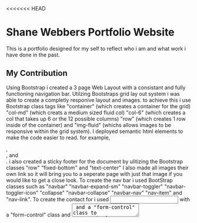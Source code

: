 <<<<<<< HEAD
# Shane Webbers Portfolio Website

This is a portfolio designed for my self to reflect who i am and what work i have done in the past.



## My Contribution

Using Bootstrap i created a 3 page Web Layout with a consistant and fully functioning navigation bar.
Utilzing Bootstraps grid lay out system i was able to create a completly responive layout and images.
to achieve this i use Bootstrap class tags like "container" (which creates a container for the grid) "col-md" (which creats a medium sized fluid col) "col-6" (which creates a col that takes up 6 or the 12 possible columns) "row" (which creates 1 row inside of the container) and "img-fluid" (whichs allows images to be responsive within the grid system).
I deployed semantic html elements to make the code easier to read.
for example, <section>,<nav>, and <footer>.
i also created a sticky footer for the document by ulitizing the Bootstrap classes "row" "fixed-bottom" and "text-center"
I also made all images their own link so it will bring you to a seperate page with just that image if you would like to get a close look.
To create the nav bar i used BootStrap classes such as "navbar" "navbar-expand-sm" "navbar-toggler" "navbar-toggler-icon" "collapse" "navbar-collapse" "navbar-nav" "nav-item" and "nav-link".
To create the contact for i used <input> with a "form-control" class and <textarea> and a "form-control" class to create the larger message window.



### Contributing
Pull requests are welcome.

## License
[MIT](https://choosealicense.com/licenses/mit/)
